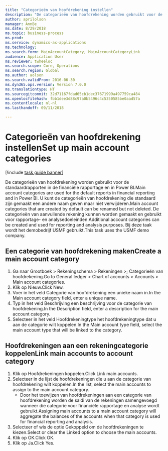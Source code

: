 ```yaml
--- 
title: "Categorieën van hoofdrekening instellen"
description: "De categorieën van hoofdrekening worden gebruikt voor de standaardrapporten in de financiële rapportage en in Power BI."
author: aprilolson
manager: AnnBe
ms.date: 8/29/2018
ms.topic: business-process
ms.prod: 
ms.service: dynamics-ax-applications
ms.technology: 
ms.search.form: MainAccountCategory, MainAccountCategoryLink
audience: Application User
ms.reviewer: twheeloc
ms.search.scope: Core, Operations
ms.search.region: Global
ms.author: aolson
ms.search.validFrom: 2016-06-30
ms.dyn365.ops.version: Version 7.0.0
ms.translationtype: HT
ms.sourcegitcommit: 32d71167fdad65cb1dec37671999a497759ca484
ms.openlocfilehash: fbb1dee3d88c97a0b5496c4c5350585be0aad57a
ms.contentlocale: nl-nl
ms.lasthandoff: 09/11/2018

---
```

# <a name="set-up-main-account-categories"></a><span data-ttu-id="8bfb6-103">Categorieën van hoofdrekening instellen</span><span class="sxs-lookup"><span data-stu-id="8bfb6-103">Set up main account categories</span></span>

[!include [task guide banner](../../includes/task-guide-banner.md)]

<span data-ttu-id="8bfb6-104">De categorieën van hoofdrekening worden gebruikt voor de standaardrapporten in de financiële rapportage en in Power BI.</span><span class="sxs-lookup"><span data-stu-id="8bfb6-104">Main account categories are used for the default reports in financial reporting and in Power BI.</span></span> <span data-ttu-id="8bfb6-105">U kunt de categorieën van hoofdrekening die standaard zijn gemaakt een andere naam geven maar niet verwijderen.</span><span class="sxs-lookup"><span data-stu-id="8bfb6-105">Main account categories that are created by default can be renamed but not deleted.</span></span> <span data-ttu-id="8bfb6-106">De categorieën van aanvullende rekening kunnen worden gemaakt en gebruikt voor rapportage- en analysedoeleinden.</span><span class="sxs-lookup"><span data-stu-id="8bfb6-106">Additional account categories can be created and used for reporting and analysis purposes.</span></span> <span data-ttu-id="8bfb6-107">Bij deze taak wordt het demobedrijf USMF gebruikt.</span><span class="sxs-lookup"><span data-stu-id="8bfb6-107">This task uses the USMF demo company.</span></span>


## <a name="create-a-main-account-category"></a><span data-ttu-id="8bfb6-108">Een categorie van hoofdrekening maken</span><span class="sxs-lookup"><span data-stu-id="8bfb6-108">Create a main account category</span></span>
1. <span data-ttu-id="8bfb6-109">Ga naar Grootboek > Rekeningschema > Rekeningen >; Categorieën van hoofdrekening.</span><span class="sxs-lookup"><span data-stu-id="8bfb6-109">Go to General ledger > Chart of accounts > Accounts > Main account categories.</span></span>
2. <span data-ttu-id="8bfb6-110">Klik op Nieuw.</span><span class="sxs-lookup"><span data-stu-id="8bfb6-110">Click New.</span></span>
3. <span data-ttu-id="8bfb6-111">Voer in het veld Categorie van hoofdrekening een unieke naam in.</span><span class="sxs-lookup"><span data-stu-id="8bfb6-111">In the Main account category field, enter a unique name.</span></span>
4. <span data-ttu-id="8bfb6-112">Typ in het veld Beschrijving een beschrijving voor de categorie van hoofdrekening.</span><span class="sxs-lookup"><span data-stu-id="8bfb6-112">In the Description field, enter a description for the main account category.</span></span>
5. <span data-ttu-id="8bfb6-113">Selecteer in het veld Hoofdrekeningtype het hoofdrekeningtype dat u aan de categorie wilt koppelen.</span><span class="sxs-lookup"><span data-stu-id="8bfb6-113">In the Main account type field, select the main account type that will be linked to the category.</span></span>

## <a name="link-main-accounts-to-account-category"></a><span data-ttu-id="8bfb6-114">Hoofdrekeningen aan een rekeningcategorie koppelen</span><span class="sxs-lookup"><span data-stu-id="8bfb6-114">Link main accounts to account category</span></span>
1. <span data-ttu-id="8bfb6-115">Klik op Hoofdrekeningen koppelen.</span><span class="sxs-lookup"><span data-stu-id="8bfb6-115">Click Link main accounts.</span></span>
2. <span data-ttu-id="8bfb6-116">Selecteer in de lijst de hoofdrekeningen die u aan de categorie van hoofdrekening wilt koppelen.</span><span class="sxs-lookup"><span data-stu-id="8bfb6-116">In the list, select the main accounts to assign to the main account category.</span></span>
    * <span data-ttu-id="8bfb6-117">Door het toewijzen van hoofdrekeningen aan een categorie van hoofdrekening worden de saldi van de rekeningen samengevoegd wanneer die categorie voor financiële rapportage en analyse wordt gebruikt.</span><span class="sxs-lookup"><span data-stu-id="8bfb6-117">Assigning main accounts to a main account category will aggregate the balances of the accounts when that category is used for financial reporting and analysis.</span></span>  
3. <span data-ttu-id="8bfb6-118">Selecteer of wis de optie Gekoppeld om de hoofdrekeningen te kiezen.</span><span class="sxs-lookup"><span data-stu-id="8bfb6-118">Select or clear the Linked option to choose the main accounts.</span></span>
4. <span data-ttu-id="8bfb6-119">Klik op OK.</span><span class="sxs-lookup"><span data-stu-id="8bfb6-119">Click OK.</span></span>
5. <span data-ttu-id="8bfb6-120">Klik op Ja.</span><span class="sxs-lookup"><span data-stu-id="8bfb6-120">Click Yes.</span></span>


